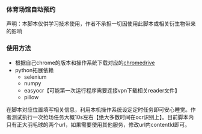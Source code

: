 ### 体育场馆自动预约

声明：本脚本仅供学习技术使用，作者不承担一切因使用此脚本或相关衍生物带来的影响

### 使用方法

- 根据自己chrome的版本和操作系统下载对应的[chromedrive](http://chromedriver.storage.googleapis.com/index.html)
- python拓展依赖
  - selenium
  - numpy
  - easyocr【可能第一次运行程序需要连接vpn下载相关reader文件】
  - pillow

在脚本对应位置填写相关信息，利用本机操作系统设定定时任务即可安心睡觉。作者测试执行一次抢场任务大概10s左右【绝大多数时间在ocr识别上】。目前脚本内只有正大羽毛球的两个url，如果需要使用其他服务，修改url内contentId即可。